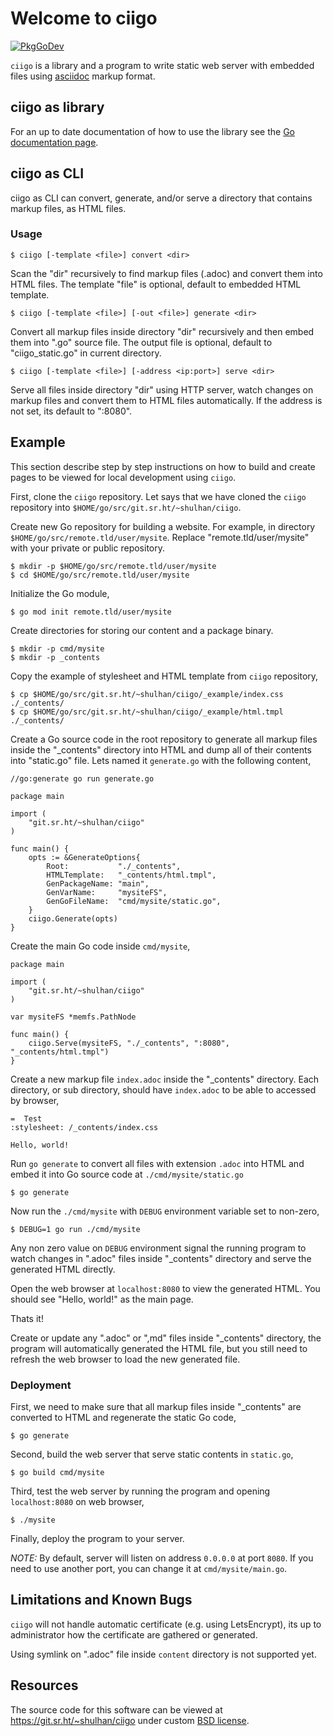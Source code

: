#  Welcome to ciigo

[![PkgGoDev](https://pkg.go.dev/badge/git.sr.ht/~shulhan/ciigo)](https://pkg.go.dev/git.sr.ht/~shulhan/ciigo)

`ciigo` is a library and a program to write static web server with embedded
files using
[asciidoc](https://asciidoctor.org/docs/what-is-asciidoc/)
markup format.


##  ciigo as library

For an up to date documentation of how to use the library see the
[Go documentation page](https://pkg.go.dev/git.sr.ht/~shulhan/ciigo).


##  ciigo as CLI

ciigo as CLI can convert, generate, and/or serve a directory that contains
markup files, as HTML files.

###  Usage

```
$ ciigo [-template <file>] convert <dir>
```

Scan the "dir" recursively to find markup files (.adoc) and convert them into
HTML files.
The template "file" is optional, default to embedded HTML template.

```
$ ciigo [-template <file>] [-out <file>] generate <dir>
```

Convert all markup files inside directory "dir" recursively and then
embed them into ".go" source file.
The output file is optional, default to "ciigo_static.go" in current
directory.

```
$ ciigo [-template <file>] [-address <ip:port>] serve <dir>
```

Serve all files inside directory "dir" using HTTP server, watch
changes on markup files and convert them to HTML files automatically.
If the address is not set, its default to ":8080".


##  Example

This section describe step by step instructions on how to build and create
pages to be viewed for local development using `ciigo`.

First, clone the `ciigo` repository.
Let says that we have cloned the `ciigo` repository into
`$HOME/go/src/git.sr.ht/~shulhan/ciigo`.

Create new Go repository for building a website.
For example, in directory `$HOME/go/src/remote.tld/user/mysite`.
Replace "remote.tld/user/mysite" with your private or public repository.

```
$ mkdir -p $HOME/go/src/remote.tld/user/mysite
$ cd $HOME/go/src/remote.tld/user/mysite
```

Initialize the Go module,

```
$ go mod init remote.tld/user/mysite
```

Create directories for storing our content and a package binary.

```
$ mkdir -p cmd/mysite
$ mkdir -p _contents
```

Copy the example of stylesheet and HTML template from `ciigo` repository,

```
$ cp $HOME/go/src/git.sr.ht/~shulhan/ciigo/_example/index.css ./_contents/
$ cp $HOME/go/src/git.sr.ht/~shulhan/ciigo/_example/html.tmpl ./_contents/
```

Create a Go source code in the root repository to generate all markup files
inside the "_contents" directory into HTML and dump all of their contents into
"static.go" file.
Lets named it `generate.go` with the following content,

```
//go:generate go run generate.go

package main

import (
	"git.sr.ht/~shulhan/ciigo"
)

func main() {
	opts := &GenerateOptions{
		Root:           "./_contents",
		HTMLTemplate:   "_contents/html.tmpl",
		GenPackageName: "main",
		GenVarName:     "mysiteFS",
		GenGoFileName:  "cmd/mysite/static.go",
	}
	ciigo.Generate(opts)
}
```

Create the main Go code inside `cmd/mysite`,

```
package main

import (
	"git.sr.ht/~shulhan/ciigo"
)

var mysiteFS *memfs.PathNode

func main() {
	ciigo.Serve(mysiteFS, "./_contents", ":8080", "_contents/html.tmpl")
}
```

Create a new markup file `index.adoc` inside the "_contents" directory.
Each directory, or sub directory, should have `index.adoc` to be able to
accessed by browser,

```
=  Test
:stylesheet: /_contents/index.css

Hello, world!
```

Run `go generate` to convert all files with extension `.adoc`
into HTML and embed it into Go source code at `./cmd/mysite/static.go`

```
$ go generate
```

Now run the `./cmd/mysite` with `DEBUG` environment variable set to non-zero,

```
$ DEBUG=1 go run ./cmd/mysite
```

Any non zero value on `DEBUG` environment signal the running program to watch
changes in ".adoc" files inside "_contents" directory and serve the generated
HTML directly.

Open the web browser at `localhost:8080` to view the generated HTML.
You should see "Hello, world!" as the main page.

Thats it!

Create or update any ".adoc" or ",md" files inside "_contents" directory, the
program will automatically generated the HTML file, but you still need to
refresh the web browser to load the new generated file.


###  Deployment

First, we need to make sure that all markup files inside "_contents" are
converted to HTML and regenerate the static Go code,

```
$ go generate
```

Second, build the web server that serve static contents in `static.go`,

```
$ go build cmd/mysite
```

Third, test the web server by running the program and opening `localhost:8080`
on web browser,

```
$ ./mysite
```

Finally, deploy the program to your server.

*NOTE:* By default, server will listen on address `0.0.0.0` at port `8080`.
If you need to use another port, you can change it at `cmd/mysite/main.go`.


##  Limitations and Known Bugs

`ciigo` will not handle automatic certificate (e.g. using LetsEncrypt), its
up to administrator how the certificate are gathered or generated.

Using symlink on ".adoc" file inside `content` directory is not supported yet.


##  Resources

The source code for this software can be viewed at
https://git.sr.ht/~shulhan/ciigo
under custom [BSD license](/LICENSE).
